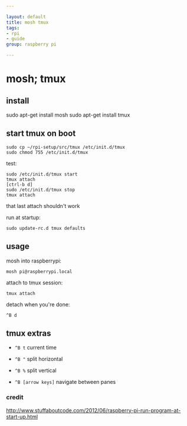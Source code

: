 ```yaml
---

layout: default
title: mosh tmux
tags: 
- rpi
- guide
group: raspberry pi

---
```



# mosh; tmux

## install

sudo apt-get install mosh
sudo apt-get install tmux

## start tmux on boot

	sudo cp ~/rpi-setup/src/tmux /etc/init.d/tmux
	sudo chmod 755 /etc/init.d/tmux

test:

	sudo /etc/init.d/tmux start
	tmux attach
	[ctrl-b d]
	sudo /etc/init.d/tmux stop
	tmux attach

that last attach shouldn't work

run at startup:

	sudo update-rc.d tmux defaults

## usage

mosh into raspberrypi:

	mosh pi@raspberrypi.local

attach to tmux session:

	tmux attach

detach when you're done:

	^B d

## tmux extras

*	`^B t` current time

*	`^B "` split horizontal

*	`^B %` split vertical

*	`^B [arrow keys]` navigate between panes

### credit

http://www.stuffaboutcode.com/2012/06/raspberry-pi-run-program-at-start-up.html
